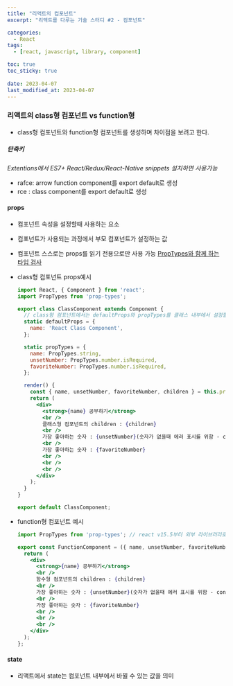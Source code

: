 ```yaml
---
title: "리액트의 컴포넌트"
excerpt: "리액트를 다루는 기술 스터디 #2 - 컴포넌트"

categories:
  - React
tags:
  - [react, javascript, library, component]

toc: true
toc_sticky: true
 
date: 2023-04-07
last_modified_at: 2023-04-07
---
```


### 리액트의 class형 컴포넌트 vs function형
- class형 컴포넌트와 function형 컴포넌트를 생성하며 차이점을 보려고 한다.

##### 단축키
*Extentions에서 ES7+ React/Redux/React-Native snippets 설치하면 사용가능*
- rafce: arrow function component를 export default로 생성
- rce : class component를 export default로 생성

#### props
- 컴포넌트 속성을 설정할때 사용하는 요소
- 컴포넌트가 사용되는 과정에서 부모 컴포넌트가 설정하는 값
- 컴포넌트 스스로는 props를 읽기 전용으로만 사용 가능
[PropTypes와 함께 하는 타입 검사](https://ko.reactjs.org/docs/typechecking-with-proptypes.html)
- class형 컴포넌트 props예시
  ```jsx
  import React, { Component } from 'react';
  import PropTypes from 'prop-types';

  export class ClassComponent extends Component {
    // class형 컴포넌트에서는 defaultProps와 propTypes를 클래스 내부에서 설정할 수도 있다.
    static defaultProps = {
      name: 'React Class Component',
    };

    static propTypes = {
      name: PropTypes.string,
      unsetNumber: PropTypes.number.isRequired,
      favoriteNumber: PropTypes.number.isRequired,
    };

    render() {
      const { name, unsetNumber, favoriteNumber, children } = this.props;
      return (
        <div>
          <strong>{name} 공부하기</strong>
          <br />
          클래스형 컴포넌트의 children : {children}
          <br />
          가장 좋아하는 숫자 : {unsetNumber}(숫자가 없을때 에러 표시를 위함 - console창 확인)
          <br />
          가장 좋아하는 숫자 : {favoriteNumber}
          <br />
          <br />
          <br />
        </div>
      );
    }
  }

  export default ClassComponent;
  ```

- function형 컴포넌트 예시
  ```jsx
  import PropTypes from 'prop-types'; // react v15.5부터 외부 라이브러리로 이동

  export const FunctionComponent = ({ name, unsetNumber, favoriteNumber, children }) => {
    return (
      <div>
        <strong>{name} 공부하기</strong>
        <br />
        함수형 컴포넌트의 children : {children}
        <br />
        가장 좋아하는 숫자 : {unsetNumber}(숫자가 없을때 에러 표시를 위함 - console창 확인)
        <br />
        가장 좋아하는 숫자 : {favoriteNumber}
        <br />
        <br />
        <br />
      </div>
    );
  };
  ```

#### state

- 리액트에서 state는 컴포넌트 내부에서 바뀔 수 있는 값을 의미